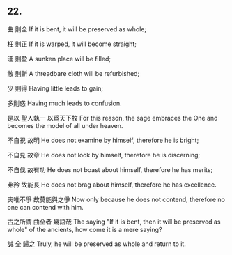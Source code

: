 ## 22.

曲
則全
If it is bent,
it will be preserved as whole;

枉
則正
If it is warped,
it will become straight;

洼
則盈
A sunken place
will be ﬁlled;

敝
則新
A threadbare cloth
will be refurbished;

少
則得
Having little
leads to gain;

多則惑
Having much
leads to confusion.

是以
聖人執一
以爲天下牧
For this reason,
the sage embraces the One
and becomes the model of all under heaven.

不自視
故明
He does not examine by himself,
therefore he is bright;

不自見
故章
He does not look by himself,
therefore he is discerning;

不自伐
故有功
He does not boast about himself,
therefore he has merits;

弗矜
故能長
He does not brag about himself,
therefore he has excellence.

夫唯不爭
故莫能與之爭
Now only because he does not contend,
therefore no one can contend with him.

古之所謂
曲全者
幾語哉
The saying
"If it is bent,
then it will be preserved as whole"
of the ancients,
how come it is a mere saying?

誠
全
歸之
Truly,
he will be preserved as whole
and return to it.
